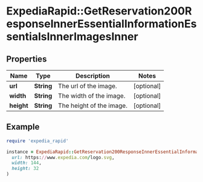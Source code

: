# ExpediaRapid::GetReservation200ResponseInnerEssentialInformationEssentialsInnerImagesInner

## Properties

| Name | Type | Description | Notes |
| ---- | ---- | ----------- | ----- |
| **url** | **String** | The url of the image. | [optional] |
| **width** | **String** | The width of the image. | [optional] |
| **height** | **String** | The height of the image. | [optional] |

## Example

```ruby
require 'expedia_rapid'

instance = ExpediaRapid::GetReservation200ResponseInnerEssentialInformationEssentialsInnerImagesInner.new(
  url: https://www.expedia.com/logo.svg,
  width: 144,
  height: 32
)
```

